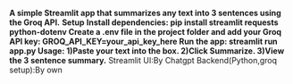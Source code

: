 **A simple Streamlit app that summarizes any text into 3 sentences using the Groq API.**
**Setup**
**Install dependencies: pip install streamlit requests python-dotenv
Create a .env file in the project folder and add your Groq API key: GROQ_API_KEY=your_api_key_here
Run the app: streamlit run app.py
**Usage:**
  1)Paste your text into the box.
  2)Click Summarize.
  3)View the 3 sentence summary.**
Streamlit UI:By Chatgpt
Backend(Python,groq setup):By own
